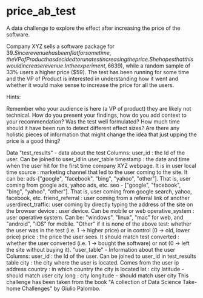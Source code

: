 # price_ab_test
A data challenge to explore the effect after increasing the price of the software. 

Company XYZ sells a software package for $39. Since revenue has been flat for some time, the
VP of Product has decided to run a test increasing the price. She hopes that this would increase
revenue. In the experiment, 66% of the users have seen the old price ($39), while a random
sample of 33% users a higher price ($59).
The test has been running for some time and the VP of Product is interested in understanding
how it went and whether it would make sense to increase the price for all the users.

Hints:

Remember who your audience is here (a VP of product) they are likely not technical.
How do you present your findings, how do you add context to your recommendation?
Was the test well formulated? How much time should it have been run to detect different
effect sizes?
Are there any holistic pieces of information that might change the idea that just upping
the price is a good thing?



Data
"test_results" - data about the test
Columns:
user_id : the Id of the user. Can be joined to user_id in user_table
timestamp : the date and time when the user hit for the first time company XYZ
webpage. It is in user local time
source : marketing channel that led to the user coming to the site. It can be:
ads-["google", "facebook", "bing", "yahoo", "other"]. That is, user coming from
google ads, yahoo ads, etc.
seo - ["google", "facebook", "bing", "yahoo", "other"]. That is, user coming from google search,
yahoo, facebook, etc.
friend_referral : user coming from a referral link of another userdirect_traffic: user coming by directly typing the address of the site on the browser
device : user device. Can be mobile or web
operative_system : user operative system. Can be: "windows", "linux", "mac" for web, and
"android", "iOS" for mobile. "Other" if it is none of the above
test: whether the user was in the test (i.e. 1 -> higher price) or in control (0 -> old, lower price)
price : the price the user sees. It should match test
converted : whether the user converted (i.e. 1 -> bought the software) or not (0 -> left the site
without buying it).
"user_table" - Information about the user
Columns:
user_id : the Id of the user. Can be joined to user_id in test_results table
city : the city where the user is located. Comes from the user ip address
country : in which country the city is located
lat : city latitude - should match user city
long : city longitude - should match user city
This challenge has been taken from the book "A collection of Data Science Take-home
Challenges" by Giulio Palombo.
